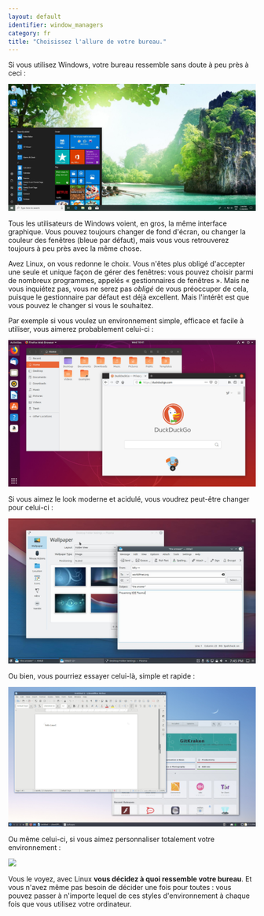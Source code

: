 ```yaml
---
layout: default
identifier: window_managers
category: fr
title: "Choisissez l'allure de votre bureau."
---
```


Si vous utilisez Windows, votre bureau ressemble sans doute à
peu près à ceci :

<img src="/img/window_managers_windows_10.jpg" />

Tous les utilisateurs de Windows voient, en gros, la même interface
graphique. Vous pouvez toujours changer de fond d'écran, ou changer la
couleur des fenêtres (bleue par défaut), mais vous vous retrouverez
toujours à peu près avec la même chose.

Avez Linux, on vous redonne le choix. Vous n'êtes plus obligé
d'accepter une seule et unique façon de gérer des fenêtres: vous
pouvez choisir parmi de nombreux programmes, appelés « gestionnaires
de fenêtres ». Mais ne vous inquiétez pas, vous ne serez pas <i>obligé</i>
de vous préoccuper de cela, puisque le gestionnaire par défaut est déjà
excellent. Mais l'intérêt est que vous pouvez le changer si vous le 
souhaitez.

Par exemple si vous voulez un environnement simple, efficace et
facile à utiliser, vous aimerez probablement celui-ci :

<img src="/img/window_managers_ubuntu.jpg"/>

Si vous aimez le look moderne et acidulé, vous voudrez peut-être
changer pour celui-ci :

<img src="/img/window_managers_kde.jpeg" />

Ou bien, vous pourriez essayer celui-là, simple et rapide :

<img src="/img/window_managers_lxqt.jpg" />

Ou même celui-ci, si vous aimez personnaliser totalement votre
environnement :

<img src="/img/window_managers_wm.jpg" />

Vous le voyez, avec Linux <b>vous décidez à quoi ressemble votre
bureau</b>. Et vous n'avez même pas besoin de décider une fois pour
toutes : vous pouvez passer à n'importe lequel de ces styles
d'environnement à chaque fois que vous utilisez votre
ordinateur.




